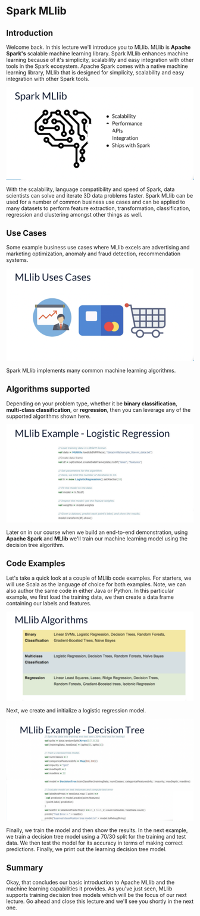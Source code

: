 # Spark MLlib

## Introduction

Welcome back. In this lecture we'll introduce you to MLlib. MLlib is **Apache Spark's** scalable machine learning library. Spark MLlib enhances machine learning because of it's simplicity, scalability and easy integration with other tools in the Spark ecosystem. Apache Spark comes with a native machine learning library, MLlib that is designed for simplicity, scalability and easy integration with other Spark tools.

![spark mllib](./images/Screenshot%202023-01-08%20at%206.20.36%20PM.png)

With the scalability, language compatibility and speed of Spark, data scientists can solve and iterate 3D data problems faster. Spark MLlib can be used for a number of common business use cases and can be applied to many datasets to perform feature extraction, transformation, classification, regression and clustering amongst other things as well.

## Use Cases

Some example business use cases where MLlib excels are advertising and marketing optimization, anomaly and fraud detection, recommendation systems. 

![spark mllib](./images/Screenshot%202023-01-08%20at%206.21.31%20PM.png)

Spark MLlib implements many common machine learning algorithms.

## Algorithms supported

Depending on your problem type, whether it be **binary classification**, **multi-class classification**, or **regression**, then you can leverage any of the supported algorithms shown here. 

![spark mllib](./images/Screenshot%202023-01-08%20at%206.22.35%20PM.png)

Later on in our course when we build an end-to-end demonstration, using **Apache Spark** and **MLlib** we'll train our machine learning model using the decision tree algorithm.

## Code Examples

Let's take a quick look at a couple of MLlib code examples. For starters, we will use Scala as the language of choice for both examples. Note, we can also author the same code in either Java or Python. In this particular example, we first load the training data, we then create a data frame containing our labels and features.

![spark mllib](./images/Screenshot%202023-01-08%20at%206.21.49%20PM.png)

Next, we create and initialize a logistic regression model. 

![spark mllib](./images/Screenshot%202023-01-08%20at%206.31.22%20PM.png)

Finally, we train the model and then show the results. In the next example, we train a decision tree model using a 70/30 split for the training and test data. We then test the model for its accuracy in terms of making correct predictions. Finally, we print out the learning decision tree model.

## Summary

Okay, that concludes our basic introduction to Apache MLlib and the machine learning capabilities it provides. As you've just seen, MLlib supports training decision tree models which will be the focus of our next lecture. Go ahead and close this lecture and we'll see you shortly in the next one.
